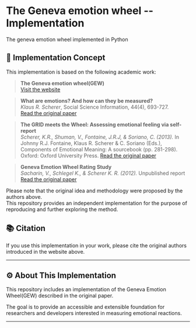 # The Geneva emotion wheel -- Implementation
The geneva emotion wheel implemented in Python


## 🧠 Implementation Concept

This implementation is based on the following academic work:

> **The Geneva emotion wheel(GEW)**   
> [Visit the website](https://www.unige.ch/cisa/gew/)

> **What are emotions? And how can they be measured?**  
> *Klaus R. Scherer*, Social Science Information, 44(4), 693-727.  
> [Read the original paper](https://www.unige.ch/cisa/files/6914/6720/3988/2005_Scherer_SSI.pdf)

> **The GRID meets the Wheel: Assessing emotional feeling via self-report**  
> *Scherer, K.R., Shuman, V., Fontaine, J.R.J, & Soriano, C. (2013).*
> In Johnny R.J. Fontaine, Klaus R. Scherer & C. Soriano (Eds.), Components of Emotional Meaning: A sourcebook (pp. 281-298). Oxford: Oxford University Press.
> [Read the original paper](https://www.researchgate.net/publication/280880696_The_GRID_meets_the_Wheel_Assessing_emotional_feeling_via_self-report)

> **Geneva Emotion Wheel Rating Study**  
> *Sacharin, V., Schlegel K., & Scherer K. R. (2012).* Unpublished report
> [Read the original paper](https://www.unige.ch/cisa/files/4514/6720/4016/Geneva_Emotion_Wheel_Rating_Study_Report_2012_08_11_2.0.pdf)


Please note that the original idea and methodology were proposed by the authors above.  
This repository provides an independent implementation for the purpose of reproducing and further exploring the method.

## 📚 Citation

If you use this implementation in your work, please cite the original authors introduced in the website above.

---

## ⚙️ About This Implementation

This repository includes an implementation of the Geneva Emotion Wheel(GEW) described in the original paper.

The goal is to provide an accessible and extensible foundation for researchers and developers interested in measuring emotional reactions.

---

